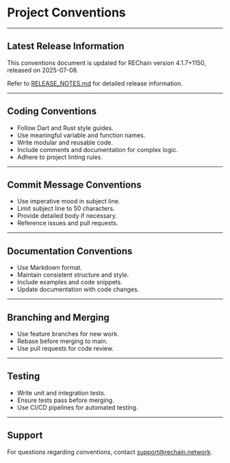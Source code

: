 # Project Conventions

---

## Latest Release Information

This conventions document is updated for REChain version 4.1.7+1150, released on 2025-07-08.

Refer to [RELEASE_NOTES.md](./RELEASE_NOTES.md) for detailed release information.

---

## Coding Conventions

- Follow Dart and Rust style guides.
- Use meaningful variable and function names.
- Write modular and reusable code.
- Include comments and documentation for complex logic.
- Adhere to project linting rules.

---

## Commit Message Conventions

- Use imperative mood in subject line.
- Limit subject line to 50 characters.
- Provide detailed body if necessary.
- Reference issues and pull requests.

---

## Documentation Conventions

- Use Markdown format.
- Maintain consistent structure and style.
- Include examples and code snippets.
- Update documentation with code changes.

---

## Branching and Merging

- Use feature branches for new work.
- Rebase before merging to main.
- Use pull requests for code review.

---

## Testing

- Write unit and integration tests.
- Ensure tests pass before merging.
- Use CI/CD pipelines for automated testing.

---

## Support

For questions regarding conventions, contact support@rechain.network.
